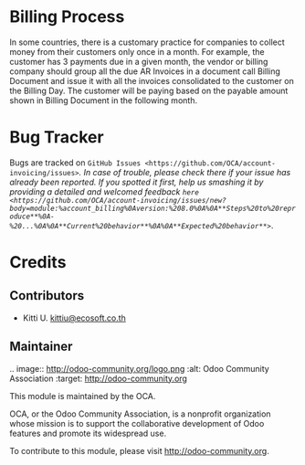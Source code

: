 Billing Process
===============

In some countries, there is a customary practice for
companies to collect money from their customers only once in a month.
For example, the customer has 3 payments due in a given month, the vendor or
billing company should group all the due AR Invoices in a document call
Billing Document and issue it with all the invoices consolidated to the
customer on the Billing Day. The customer will be paying based on the payable
amount shown in Billing Document in the following month.


Bug Tracker
===========

Bugs are tracked on `GitHub Issues <https://github.com/OCA/account-invoicing/issues>`_.
In case of trouble, please check there if your issue has already been reported.
If you spotted it first, help us smashing it by providing a detailed and welcomed feedback
`here <https://github.com/OCA/account-invoicing/issues/new?body=module:%account_billing%0Aversion:%208.0%0A%0A**Steps%20to%20reproduce**%0A-%20...%0A%0A**Current%20behavior**%0A%0A**Expected%20behavior**>`_.


Credits
=======

Contributors
------------

* Kitti U. <kittiu@ecosoft.co.th>

Maintainer
----------

.. image:: http://odoo-community.org/logo.png
   :alt: Odoo Community Association
   :target: http://odoo-community.org

This module is maintained by the OCA.

OCA, or the Odoo Community Association, is a nonprofit organization whose mission is to support the collaborative development of Odoo features and promote its widespread use.

To contribute to this module, please visit http://odoo-community.org.